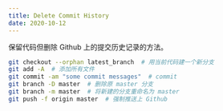 ```yaml
---
title: Delete Commit History
date: 2020-10-12
---
```


保留代码但删除 Github 上的提交历史记录的方法。

<!-- more -->

```bash
git checkout --orphan latest_branch  # 用当前代码建一个新分支
git add -A  # 添加所有文件
git commit -am "some commit messages"  # commit
git branch -D master  # 删除原 master 分支
git branch -m master  # 将新建的分支重命名为 master
git push -f origin master  # 强制推送上 Github
```
